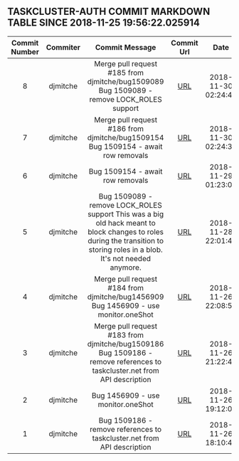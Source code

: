 ## TASKCLUSTER-AUTH COMMIT MARKDOWN TABLE SINCE 2018-11-25 19:56:22.025914

| Commit Number | Commiter | Commit Message | Commit Url | Date | 
|:---:|:----:|:----------------------------------:|:------:|:----:| 
|8|djmitche|Merge pull request #185 from djmitche/bug1509089  Bug 1509089 - remove LOCK_ROLES support|[URL](https://github.com/taskcluster/taskcluster-auth/commit/dbbcef916c53765e535d7cd9580367089cec3a17)|2018-11-30 02:24:43
|7|djmitche|Merge pull request #186 from djmitche/bug1509154  Bug 1509154 - await row removals|[URL](https://github.com/taskcluster/taskcluster-auth/commit/9babc5e6d48fc27013e58e8e67eb085bfaa6561e)|2018-11-30 02:24:34
|6|djmitche|Bug 1509154 - await row removals|[URL](https://github.com/taskcluster/taskcluster-auth/commit/6375db436a015e587979ded3e94fe36cd90ec7c6)|2018-11-29 01:23:01
|5|djmitche|Bug 1509089 - remove LOCK_ROLES support  This was a big old hack meant to block changes to roles during the transition to storing roles in a blob.  It's not needed anymore.|[URL](https://github.com/taskcluster/taskcluster-auth/commit/b8c3dfe5dc51e448e3c4773b7bd386e8db37ffe9)|2018-11-28 22:01:44
|4|djmitche|Merge pull request #184 from djmitche/bug1456909  Bug 1456909 - use monitor.oneShot|[URL](https://github.com/taskcluster/taskcluster-auth/commit/68bd2858a24e54fb079e76b8997b1ef19bfb5f88)|2018-11-26 22:08:53
|3|djmitche|Merge pull request #183 from djmitche/bug1509186  Bug 1509186 - remove references to taskcluster.net from API description|[URL](https://github.com/taskcluster/taskcluster-auth/commit/e414f8fd6a2aae1a8dd5ec378bfac8771eac4063)|2018-11-26 21:22:45
|2|djmitche|Bug 1456909 - use monitor.oneShot|[URL](https://github.com/taskcluster/taskcluster-auth/commit/85c8a9e8ca9847fdaf85b61391d52046deca152f)|2018-11-26 19:12:05
|1|djmitche|Bug 1509186 - remove references to taskcluster.net from API description|[URL](https://github.com/taskcluster/taskcluster-auth/commit/c0f7725ddbe0816b5189aca59077831ae795f73d)|2018-11-26 18:10:46


